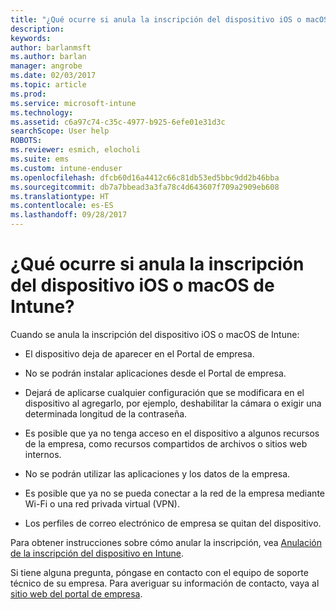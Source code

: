 ```yaml
---
title: "¿Qué ocurre si anula la inscripción del dispositivo iOS o macOS? | Microsoft Docs"
description: 
keywords: 
author: barlanmsft
ms.author: barlan
manager: angrobe
ms.date: 02/03/2017
ms.topic: article
ms.prod: 
ms.service: microsoft-intune
ms.technology: 
ms.assetid: c6a97c74-c35c-4977-b925-6efe01e31d3c
searchScope: User help
ROBOTS: 
ms.reviewer: esmich, elocholi
ms.suite: ems
ms.custom: intune-enduser
ms.openlocfilehash: dfcb60d16a4412c66c81db53ed5bbc9dd2b46bba
ms.sourcegitcommit: db7a7bbead3a3fa78c4d643607f709a2909eb608
ms.translationtype: HT
ms.contentlocale: es-ES
ms.lasthandoff: 09/28/2017
---
```

# <a name="what-happens-if-you-unenroll-your-ios-or-macos-device-from-intune"></a>¿Qué ocurre si anula la inscripción del dispositivo iOS o macOS de Intune?

Cuando se anula la inscripción del dispositivo iOS o macOS de Intune:

-   El dispositivo deja de aparecer en el Portal de empresa.

-   No se podrán instalar aplicaciones desde el Portal de empresa.

-   Dejará de aplicarse cualquier configuración que se modificara en el dispositivo al agregarlo, por ejemplo, deshabilitar la cámara o exigir una determinada longitud de la contraseña.

-   Es posible que ya no tenga acceso en el dispositivo a algunos recursos de la empresa, como recursos compartidos de archivos o sitios web internos.

-   No se podrán utilizar las aplicaciones y los datos de la empresa.

-   Es posible que ya no se pueda conectar a la red de la empresa mediante Wi-Fi o una red privada virtual (VPN).

-   Los perfiles de correo electrónico de empresa se quitan del dispositivo.

Para obtener instrucciones sobre cómo anular la inscripción, vea [Anulación de la inscripción del dispositivo en Intune](unenroll-your-device-from-intune-ios.md).

Si tiene alguna pregunta, póngase en contacto con el equipo de soporte técnico de su empresa. Para averiguar su información de contacto, vaya al [sitio web del portal de empresa](https://portal.manage.microsoft.com).
